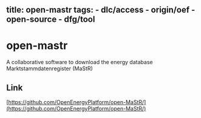 title: open-mastr
tags:
    - dlc/access
    - origin/oef
    - open-source
    - dfg/tool
---
# open-mastr
A collaborative software to download the energy database Marktstammdatenregister (MaStR) 

## Link
[https://github.com/OpenEnergyPlatform/open-MaStR/](https://github.com/OpenEnergyPlatform/open-MaStR/)

